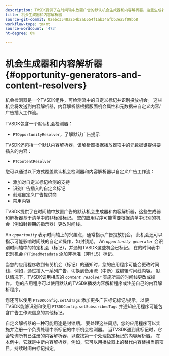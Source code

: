 ```yaml
---
description: TVSDK提供了在时间轴中放置广告的默认机会生成器和内容解析器，这些生成器和解析器基于清单中的非标准标记。 您的应用程序可能需要根据清单中识别的机会（例如封锁期的指示器）更改时间线。
title: 机会生成器和内容解析器
source-git-commit: 02ebc3548a254b2a6554f1ab34afbb3ea5f09bb8
workflow-type: tm+mt
source-wordcount: '473'
ht-degree: 0%

---
```


# 机会生成器和内容解析器{#opportunity-generators-and-content-resolvers}

机会检测器是一个TVSDK组件，可检测流中的自定义标记并识别投放机会。 这些机会将发送到内容解析器，内容解析器根据版面机会属性和元数据来自定义内容/广告插入工作流。

TVSDK包含一个默认机会检测器：

* `PTOpportunityResolver`，了解默认广告提示

TVSDK还包括一个默认内容解析器，该解析器根据播放器项中的元数据键提供要插入的内容：

* `PTContentResolver`

您可以通过以下方式覆盖默认机会检测器和内容解析器以自定义广告工作流：

* 添加对自定义标记检测的支持
* 识别广告插入的自定义标记
* 创建自定义广告提供商
* 禁用内容

TVSDK提供了在时间轴中放置广告的默认机会生成器和内容解析器，这些生成器和解析器基于清单中的非标准标记。 您的应用程序可能需要根据清单中识别的机会（例如封锁期的指示器）更改时间线。

An *`opportunity`* 表示时间轴上的兴趣点，通常指示广告投放机会。 此机会还可以指示可能影响时间线的自定义操作，如封锁期。 An *`opportunity generator`* 会识别时间轴中的特定机会（标记），并通知TVSDK这些机会已标记。 在的时间表中识别机会 `PTTimedMetadata` 添加非标准（非HLS）标记。

当您的应用程序收到有关机会（标记）的通知时，您的应用程序可能会更改时间线，例如，通过插入一系列广告、切换到备用流（中断）或编辑时间线内容。 默认情况下，TVSDK调用相应的 *`content resolver`* 实施所需的时间线更改或操作。 您的应用程序可以使用默认的TVSDK播发内容解析程序或注册自己的内容解析程序。

您还可以使用 `PTSDKConfig.setAdTags` 添加更多广告标记标记/提示，以便TVSDK能够识别和使用 `PTSDKConfig.setSubscribedTags` 并通知应用程序可能包含广告工作流信息的其他标记。

自定义解析器的一种可能用途是封锁期。 要处理这些周期，您的应用程序可以实施并注册一个负责处理中断标记的中断机会检测器。 当TVSDK遇到此标记时，它会轮询所有已注册的内容解析器，以查找第一个处理指定标记的内容解析器。 在本例中，它就是中断内容解析器，例如，它可以用播放器上的替代内容替换当前项目，持续时间由标记指定。
